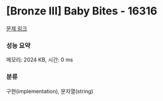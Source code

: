 # [Bronze III] Baby Bites - 16316 

[문제 링크](https://www.acmicpc.net/problem/16316) 

### 성능 요약

메모리: 2024 KB, 시간: 0 ms

### 분류

구현(implementation), 문자열(string)


